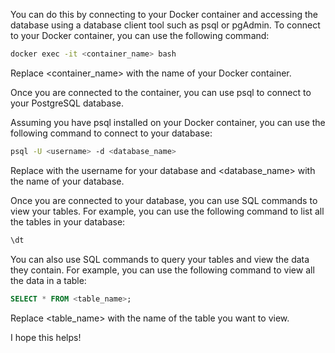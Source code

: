 You can do this by connecting to your Docker container and accessing the database using a database client tool such as psql or pgAdmin.
To connect to your Docker container, you can use the following command:

```bash
docker exec -it <container_name> bash
```
Replace <container_name> with the name of your Docker container.

Once you are connected to the container, you can use psql to connect to your PostgreSQL database.

Assuming you have psql installed on your Docker container, you can use the following command to connect to your database:

```bash
psql -U <username> -d <database_name>
```
Replace <username> with the username for your database and <database_name> with the name of your database.

Once you are connected to your database, you can use SQL commands to view your tables. For example, you can use the following command to list all the tables in your database:

```bash
\dt
```

You can also use SQL commands to query your tables and view the data they contain. For example, you can use the following command to view all the data in a table:

```sql
SELECT * FROM <table_name>;
```

Replace <table_name> with the name of the table you want to view.

I hope this helps!
